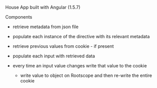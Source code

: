 House App built with Angular (1.5.7)


Components

- retrieve metadata from json file
- populate each instance of the directive with its relevant metadata

- retrieve previous values from cookie - if present
- populate each input with retrieved data

- every time an input value changes write that value to the cookie
  - write value to object on Rootscope and then re-write the entire cookie

